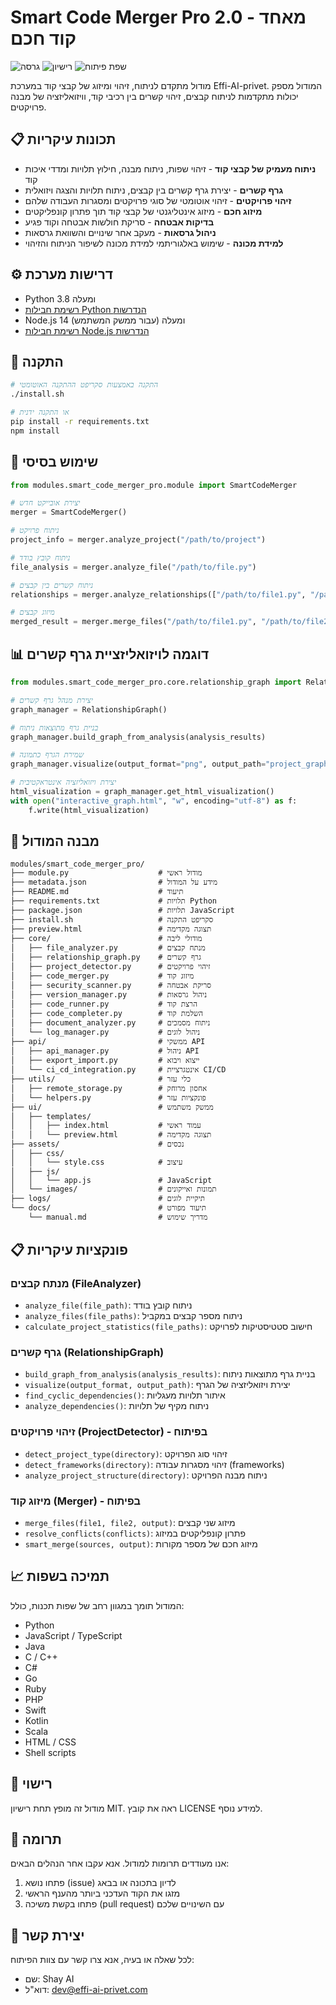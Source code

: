 # Smart Code Merger Pro 2.0 - מאחד קוד חכם

![גרסה](https://img.shields.io/badge/גרסה-2.0.0-blue)
![רישיון](https://img.shields.io/badge/רישיון-MIT-green)
![שפת פיתוח](https://img.shields.io/badge/שפה-Python-yellow)

מודול מתקדם לניתוח, זיהוי ומיזוג של קבצי קוד במערכת Effi-AI-privet. המודול מספק יכולות מתקדמות לניתוח קבצים, זיהוי קשרים בין רכיבי קוד, וויזואליזציה של מבנה פרויקטים.

## 📋 תכונות עיקריות

- **ניתוח מעמיק של קבצי קוד** - זיהוי שפות, ניתוח מבנה, חילוץ תלויות ומדדי איכות קוד
- **גרף קשרים** - יצירת גרף קשרים בין קבצים, ניתוח תלויות והצגה ויזואלית
- **זיהוי פרויקטים** - זיהוי אוטומטי של סוגי פרויקטים ומסגרות העבודה שלהם
- **מיזוג חכם** - מיזוג אינטליגנטי של קבצי קוד תוך פתרון קונפליקטים
- **בדיקות אבטחה** - סריקת חולשות אבטחה וקוד פגיע
- **ניהול גרסאות** - מעקב אחר שינויים והשוואת גרסאות
- **למידת מכונה** - שימוש באלגוריתמי למידת מכונה לשיפור הניתוח והזיהוי

## ⚙️ דרישות מערכת

- Python 3.8 ומעלה
- [רשימת חבילות Python הנדרשות](requirements.txt)
- Node.js 14 ומעלה (עבור ממשק המשתמש)
- [רשימת חבילות Node.js הנדרשות](package.json)

## 🚀 התקנה

```bash
# התקנה באמצעות סקריפט ההתקנה האוטומטי
./install.sh

# או התקנה ידנית
pip install -r requirements.txt
npm install
```

## 🔄 שימוש בסיסי

```python
from modules.smart_code_merger_pro.module import SmartCodeMerger

# יצירת אובייקט חדש
merger = SmartCodeMerger()

# ניתוח פרויקט
project_info = merger.analyze_project("/path/to/project")

# ניתוח קובץ בודד
file_analysis = merger.analyze_file("/path/to/file.py")

# ניתוח קשרים בין קבצים
relationships = merger.analyze_relationships(["/path/to/file1.py", "/path/to/file2.py"])

# מיזוג קבצים
merged_result = merger.merge_files("/path/to/file1.py", "/path/to/file2.py", "/path/to/output.py")
```

## 📊 דוגמה לויזואליזציית גרף קשרים

```python
from modules.smart_code_merger_pro.core.relationship_graph import RelationshipGraph

# יצירת מנהל גרף קשרים
graph_manager = RelationshipGraph()

# בניית גרף מתוצאות ניתוח
graph_manager.build_graph_from_analysis(analysis_results)

# שמירת הגרף כתמונה
graph_manager.visualize(output_format="png", output_path="project_graph.png")

# יצירת ויזואליזציה אינטראקטיבית
html_visualization = graph_manager.get_html_visualization()
with open("interactive_graph.html", "w", encoding="utf-8") as f:
    f.write(html_visualization)
```

## 📁 מבנה המודול

```
modules/smart_code_merger_pro/
├── module.py                    # מודול ראשי
├── metadata.json                # מידע על המודול
├── README.md                    # תיעוד
├── requirements.txt             # תלויות Python
├── package.json                 # תלויות JavaScript
├── install.sh                   # סקריפט התקנה
├── preview.html                 # תצוגה מקדימה
├── core/                        # מודולי ליבה
│   ├── file_analyzer.py         # מנתח קבצים
│   ├── relationship_graph.py    # גרף קשרים
│   ├── project_detector.py      # זיהוי פרויקטים
│   ├── code_merger.py           # מיזוג קוד
│   ├── security_scanner.py      # סריקת אבטחה
│   ├── version_manager.py       # ניהול גרסאות
│   ├── code_runner.py           # הרצת קוד
│   ├── code_completer.py        # השלמת קוד
│   ├── document_analyzer.py     # ניתוח מסמכים
│   └── log_manager.py           # ניהול לוגים
├── api/                         # ממשקי API
│   ├── api_manager.py           # ניהול API
│   ├── export_import.py         # ייצוא ויבוא
│   └── ci_cd_integration.py     # אינטגרציית CI/CD
├── utils/                       # כלי עזר
│   ├── remote_storage.py        # אחסון מרוחק
│   └── helpers.py               # פונקציות עזר
├── ui/                          # ממשק משתמש
│   ├── templates/
│   │   ├── index.html           # עמוד ראשי
│   │   └── preview.html         # תצוגה מקדימה
├── assets/                      # נכסים
│   ├── css/
│   │   └── style.css            # עיצוב
│   ├── js/
│   │   └── app.js               # JavaScript
│   └── images/                  # תמונות ואייקונים
├── logs/                        # תיקיית לוגים
└── docs/                        # תיעוד מפורט
    └── manual.md                # מדריך שימוש
```

## 📋 פונקציות עיקריות

### מנתח קבצים (FileAnalyzer)

- `analyze_file(file_path)`: ניתוח קובץ בודד
- `analyze_files(file_paths)`: ניתוח מספר קבצים במקביל
- `calculate_project_statistics(file_paths)`: חישוב סטטיסטיקות לפרויקט

### גרף קשרים (RelationshipGraph)

- `build_graph_from_analysis(analysis_results)`: בניית גרף מתוצאות ניתוח
- `visualize(output_format, output_path)`: יצירת ויזואליזציה של הגרף
- `find_cyclic_dependencies()`: איתור תלויות מעגליות
- `analyze_dependencies()`: ניתוח מקיף של תלויות

### זיהוי פרויקטים (ProjectDetector) - בפיתוח

- `detect_project_type(directory)`: זיהוי סוג הפרויקט
- `detect_frameworks(directory)`: זיהוי מסגרות עבודה (frameworks)
- `analyze_project_structure(directory)`: ניתוח מבנה הפרויקט

### מיזוג קוד (Merger) - בפיתוח

- `merge_files(file1, file2, output)`: מיזוג שני קבצים
- `resolve_conflicts(conflicts)`: פתרון קונפליקטים במיזוג
- `smart_merge(sources, output)`: מיזוג חכם של מספר מקורות

## 📈 תמיכה בשפות

המודול תומך במגוון רחב של שפות תכנות, כולל:

- Python
- JavaScript / TypeScript
- Java
- C / C++
- C#
- Go
- Ruby
- PHP
- Swift
- Kotlin
- Scala
- HTML / CSS
- Shell scripts

## 🔑 רישוי

מודול זה מופץ תחת רישיון MIT. ראה את קובץ LICENSE למידע נוסף.

## 👥 תרומה

אנו מעודדים תרומות למודול. אנא עקבו אחר הנהלים הבאים:

1. פתחו נושא (issue) לדיון בתכונה או בבאג
2. מזגו את הקוד העדכני ביותר מהענף הראשי
3. פתחו בקשת משיכה (pull request) עם השינויים שלכם

## 📮 יצירת קשר

לכל שאלה או בעיה, אנא צרו קשר עם צוות הפיתוח:
- שם: Shay AI
- דוא"ל: dev@effi-ai-privet.com
